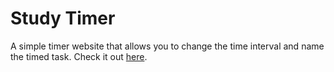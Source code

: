 # Study Timer

A simple timer website that allows you to change the time interval and name the timed task. Check it out [here](https://sttteephen.github.io/study-timer/).